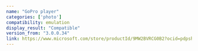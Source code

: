 ```yaml
---
name: "GoPro player"
categories: ['photo']
compatibility: emulation
display_result: "Compatible"
version_from: "3.0.0.34"
link: https://www.microsoft.com/store/productId/9MW2BVRCG0B2?ocid=pdpshare
---
```

